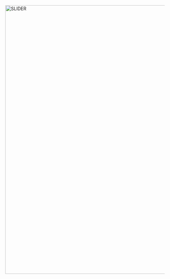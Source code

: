 <img width="846" alt="SLIDER" src="https://github.com/OG93-COM/10ReactProjects/assets/132763749/f7be1a5c-f696-4d18-8c12-5d9d543d7b6e">
